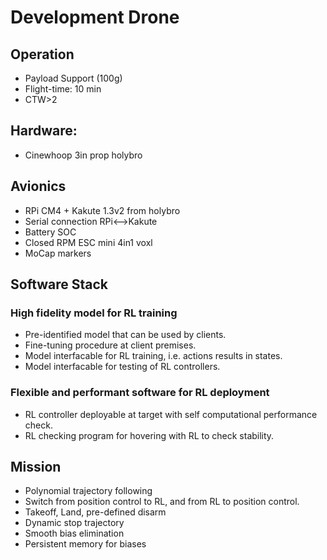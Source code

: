 # Development Drone
## Operation
- Payload Support (100g)
- Flight-time: 10 min
- CTW>2

## Hardware: 
- Cinewhoop 3in prop holybro

## Avionics
- RPi CM4 + Kakute 1.3v2 from holybro
- Serial connection RPi<-->Kakute
- Battery SOC
- Closed RPM ESC mini 4in1 voxl
- MoCap markers

## Software Stack

### High fidelity model for RL training
- Pre-identified model that can be used by clients. 
- Fine-tuning procedure at client premises.
- Model interfacable for RL training, i.e. actions results in states.
- Model interfacable for testing of RL controllers.
  
### Flexible and performant software for RL deployment
- RL controller deployable at target with self computational performance check.
- RL checking program for hovering with RL to check stability.

## Mission

- Polynomial trajectory following
- Switch from position control to RL, and from RL to position control.
- Takeoff, Land, pre-defined disarm
- Dynamic stop trajectory
- Smooth bias elimination
- Persistent memory for biases